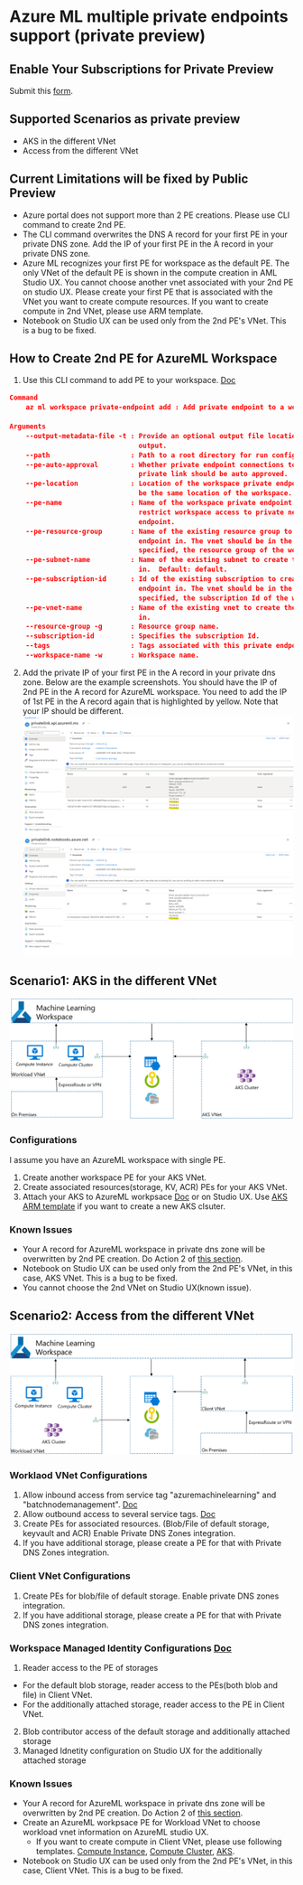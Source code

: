 # Azure ML multiple private endpoints support (private preview)

## Enable Your Subscriptions for Private Preview
Submit this [form](https://forms.office.com/r/dcVvterjb3).

## Supported Scenarios as private preview
* AKS in the different VNet
* Access from the different VNet

## Current Limitations will be fixed by Public Preview
- Azure portal does not support more than 2 PE creations. Please use CLI command to create 2nd PE.
- The CLI command overwrites the DNS A record for your first PE in your private DNS zone. Add the IP of your first PE in the A record in your private DNS zone.
- Azure ML recognizes your first PE for workspace as the default PE. The only VNet of the default PE is shown in the compute creation in AML Studio UX. You cannot choose another vnet associated with your 2nd PE on studio UX. Please create your first PE that is associated with the VNet you want to create compute resources. If you want to create compute in 2nd VNet, please use ARM template.
- Notebook on Studio UX can be used only from the 2nd PE's VNet. This is a bug to be fixed.

## How to Create 2nd PE for AzureML Workspace

1. Use this CLI command to add PE to your workspace. [Doc](https://docs.microsoft.com/en-us/azure/machine-learning/how-to-configure-private-link?tabs=azure-cli#add-a-private-endpoint-to-a-workspace)

```json
Command
    az ml workspace private-endpoint add : Add private endpoint to a workspace.

Arguments
    --output-metadata-file -t : Provide an optional output file location for structured object
                                output.
    --path                    : Path to a root directory for run configuration files.  Default: ..
    --pe-auto-approval        : Whether private endpoint connections to the workspace resource via a
                                private link should be auto approved.
    --pe-location             : Location of the workspace private endpoint. If not specified it will
                                be the same location of the workspace.
    --pe-name                 : Name of the workspace private endpoint. Use this parameter to
                                restrict workspace access to private networks, via a private
                                endpoint.
    --pe-resource-group       : Name of the existing resource group to create the workspace private
                                endpoint in. The vnet should be in the same resource group. If not
                                specified, the resource group of the workspace will be used.
    --pe-subnet-name          : Name of the existing subnet to create the workspace private endpoint
                                in.  Default: default.
    --pe-subscription-id      : Id of the existing subscription to create the workspace private
                                endpoint in. The vnet should be in the same subscription. If not
                                specified, the subscription Id of the workspace will be used.
    --pe-vnet-name            : Name of the existing vnet to create the workspace private endpoint
                                in.
    --resource-group -g       : Resource group name.
    --subscription-id         : Specifies the subscription Id.
    --tags                    : Tags associated with this private endpoint with 'key=value' syntax.
    --workspace-name -w       : Workspace name.
```
2. Add the private IP of your first PE in the A record in your private dns zone.
Below are the example screenshots. You should have the IP of 2nd PE in the A record for AzureML workspace. You need to add the IP of 1st PE in the A record again that is highlighted by yellow. Note that your IP should be different. 
![image](privatednszone1.png)
![image](privatednszone2.png)

## Scenario1: AKS in the different VNet

![image](scenario1aks.png)

### Configurations
I assume you have an AzureML workspace with single PE.
1. Create another workspace PE for your AKS VNet.
2. Create associated resources(storage, KV, ACR) PEs for your AKS VNet.
3. Attach your AKS to AzureML workpsace [Doc](https://docs.microsoft.com/en-us/azure/machine-learning/how-to-create-attach-kubernetes?tabs=azure-cli#attach-an-existing-aks-cluster) or on Studio UX. Use [AKS ARM template](https://github.com/Azure/azure-quickstart-templates/tree/master/quickstarts/microsoft.machinelearningservices/machine-learning-compute-create-akscompute) if you want to create a new AKS clsuter.

### Known Issues
- Your A record for AzureML workspace in private dns zone will be overwritten by 2nd PE creation. Do Action 2 of [this section](#how-to-create-2nd-pe-for-azureml-workspace).
- Notebook on Studio UX can be used only from the 2nd PE's VNet, in this case, AKS VNet. This is a bug to be fixed.
- You cannot choose the 2nd VNet on Studio UX(known issue).

## Scenario2: Access from the different VNet

![image](scenario2client.png)

### Worklaod VNet Configurations
1. Allow inbound access from service tag "azuremachinelearning" and "batchnodemanagement". [Doc](https://docs.microsoft.com/en-us/azure/machine-learning/how-to-secure-training-vnet#mlcports)
2. Allow outbound access to several service tags. [Doc](https://docs.microsoft.com/en-us/azure/machine-learning/how-to-access-azureml-behind-firewall#outbound-configuration)
3. Create PEs for associated resources. (Blob/File of default storage, keyvault and ACR) Enable Private DNS Zones integration.
4. If you have additional storage, please create a PE for that with Private DNS Zones integration.

### Client VNet Configurations
1. Create PEs for blob/file of default storage. Enable private DNS zones integration.
2. If you have additional storage, please create a PE for that with Private DNS zones integration.

### Workspace Managed Identity Configurations [Doc](https://docs.microsoft.com/en-us/azure/machine-learning/how-to-enable-studio-virtual-network)
1. Reader access to the PE of storages
  * For the default blob storage, reader access to the PEs(both blob and file) in Client VNet.
  * For the additionally attached storage, reader access to the PE in Client VNet.
2. Blob contributor access of the default storage and additionally attached storage
3. Managed Idnetity configuration on Studio UX for the additionally attached storage

### Known Issues
* Your A record for AzureML workspace in private dns zone will be overwritten by 2nd PE creation. Do Action 2 of [this section](#how-to-create-2nd-pe-for-azureml-workspace).
* Create an AzureML workpsace PE for Workload VNet to choose workload vnet information on AzureML studio UX.
  * If you want to create compute in Client VNet, please use following templates. [Compute Instance](https://github.com/Azure/azure-quickstart-templates/tree/master/quickstarts/microsoft.machinelearningservices/machine-learning-compute-create-computeinstance), [Compute Cluster](https://github.com/Azure/azure-quickstart-templates/tree/master/quickstarts/microsoft.machinelearningservices/machine-learning-compute-create-amlcompute), [AKS](https://github.com/Azure/azure-quickstart-templates/tree/master/quickstarts/microsoft.machinelearningservices/machine-learning-compute-create-akscompute).
* Notebook on Studio UX can be used only from the 2nd PE's VNet, in this case, Client VNet. This is a bug to be fixed.


